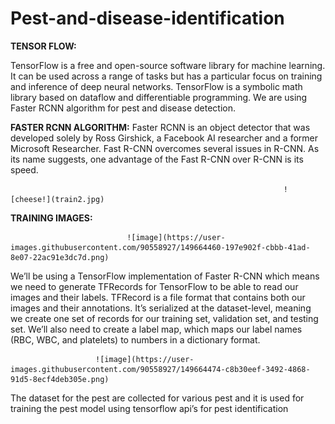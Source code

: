 # Pest-and-disease-identification

**TENSOR FLOW:**

TensorFlow is a free and open-source software library for machine learning. It can be used across a range of tasks but has a particular focus on training and inference of deep neural networks. TensorFlow is a symbolic math library based on dataflow and differentiable programming. We are using Faster RCNN algorithm for pest and disease detection.

**FASTER RCNN ALGORITHM:**
Faster RCNN is an object detector that was developed solely by Ross Girshick, a Facebook AI researcher and a former Microsoft Researcher. Fast R-CNN overcomes several issues in R-CNN. As its name suggests, one advantage of the Fast R-CNN over R-CNN is its speed.

                                                                 ![cheese!](train2.jpg)

                

**TRAINING IMAGES:**
                                  
                              ![image](https://user-images.githubusercontent.com/90558927/149664460-197e902f-cbbb-41ad-8e07-22ac91e3dc7d.png)

We’ll be using a TensorFlow implementation of Faster R-CNN which means we need to generate TFRecords for TensorFlow to be able to read our images and their labels. TFRecord is a file format that contains both our images and their annotations. It’s serialized at the dataset-level, meaning we create one set of records for our training set, validation set, and testing set. We’ll also need to create a label map, which maps our label names (RBC, WBC, and platelets) to numbers in a dictionary format.
                       
                       ![image](https://user-images.githubusercontent.com/90558927/149664474-c8b30eef-3492-4868-91d5-8ecf4deb305e.png) 
                            
The dataset for the pest are collected for various pest  and it is used for training the pest model using tensorflow api’s for pest identification
